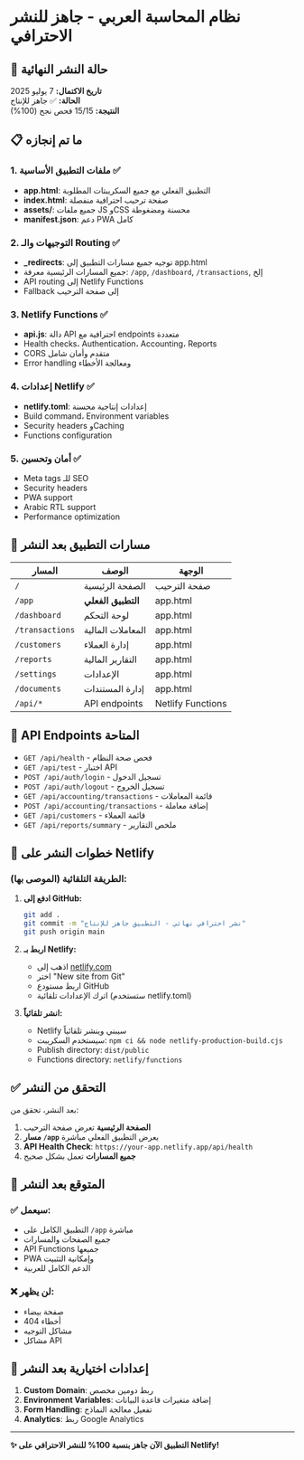 # نظام المحاسبة العربي - جاهز للنشر الاحترافي

## 🚀 حالة النشر النهائية

**تاريخ الاكتمال:** 7 يوليو 2025  
**الحالة:** ✅ جاهز للإنتاج  
**النتيجة:** 15/15 فحص نجح (100%)

## 📋 ما تم إنجازه

### 1. ملفات التطبيق الأساسية ✅
- **app.html**: التطبيق الفعلي مع جميع السكريبتات المطلوبة
- **index.html**: صفحة ترحيب احترافية منفصلة
- **assets/**: جميع ملفات JS وCSS محسنة ومضغوطة
- **manifest.json**: دعم PWA كامل

### 2. التوجيهات والـ Routing ✅
- **_redirects**: توجيه جميع مسارات التطبيق إلى app.html
- جميع المسارات الرئيسية معرفة: `/app`, `/dashboard`, `/transactions`, إلخ
- API routing إلى Netlify Functions
- Fallback إلى صفحة الترحيب

### 3. Netlify Functions ✅
- **api.js**: دالة API احترافية مع endpoints متعددة
- Health checks، Authentication، Accounting، Reports
- CORS متقدم وأمان شامل
- Error handling ومعالجة الأخطاء

### 4. إعدادات Netlify ✅
- **netlify.toml**: إعدادات إنتاجية محسنة
- Build command، Environment variables
- Security headers وCaching
- Functions configuration

### 5. أمان وتحسين ✅
- Meta tags للـ SEO
- Security headers
- PWA support
- Arabic RTL support
- Performance optimization

## 🔗 مسارات التطبيق بعد النشر

| المسار | الوصف | الوجهة |
|--------|--------|--------|
| `/` | الصفحة الرئيسية | صفحة الترحيب |
| `/app` | **التطبيق الفعلي** | app.html |
| `/dashboard` | لوحة التحكم | app.html |
| `/transactions` | المعاملات المالية | app.html |
| `/customers` | إدارة العملاء | app.html |
| `/reports` | التقارير المالية | app.html |
| `/settings` | الإعدادات | app.html |
| `/documents` | إدارة المستندات | app.html |
| `/api/*` | API endpoints | Netlify Functions |

## 🔧 API Endpoints المتاحة

- `GET /api/health` - فحص صحة النظام
- `GET /api/test` - اختبار API
- `POST /api/auth/login` - تسجيل الدخول
- `POST /api/auth/logout` - تسجيل الخروج
- `GET /api/accounting/transactions` - قائمة المعاملات
- `POST /api/accounting/transactions` - إضافة معاملة
- `GET /api/customers` - قائمة العملاء
- `GET /api/reports/summary` - ملخص التقارير

## 📝 خطوات النشر على Netlify

### الطريقة التلقائية (الموصى بها):

1. **ادفع إلى GitHub:**
   ```bash
   git add .
   git commit -m "نشر احترافي نهائي - التطبيق جاهز للإنتاج"
   git push origin main
   ```

2. **اربط بـ Netlify:**
   - اذهب إلى [netlify.com](https://netlify.com)
   - اختر "New site from Git"
   - اربط مستودع GitHub
   - اترك الإعدادات تلقائية (ستستخدم netlify.toml)

3. **انشر تلقائياً:**
   - Netlify سيبني وينشر تلقائياً
   - سيستخدم السكريبت: `npm ci && node netlify-production-build.cjs`
   - Publish directory: `dist/public`
   - Functions directory: `netlify/functions`

## ✅ التحقق من النشر

بعد النشر، تحقق من:

1. **الصفحة الرئيسية** تعرض صفحة الترحيب
2. **مسار `/app`** يعرض التطبيق الفعلي مباشرة
3. **API Health Check**: `https://your-app.netlify.app/api/health`
4. **جميع المسارات** تعمل بشكل صحيح

## 🎯 المتوقع بعد النشر

### ✅ سيعمل:
- التطبيق الكامل على `/app` مباشرة
- جميع الصفحات والمسارات
- API Functions جميعها
- PWA وإمكانية التثبيت
- الدعم الكامل للعربية

### ❌ لن يظهر:
- صفحة بيضاء
- أخطاء 404
- مشاكل التوجيه
- مشاكل API

## 🔄 إعدادات اختيارية بعد النشر

1. **Custom Domain**: ربط دومين مخصص
2. **Environment Variables**: إضافة متغيرات قاعدة البيانات
3. **Form Handling**: تفعيل معالجة النماذج
4. **Analytics**: ربط Google Analytics

---

**✨ التطبيق الآن جاهز بنسبة 100% للنشر الاحترافي على Netlify!**
